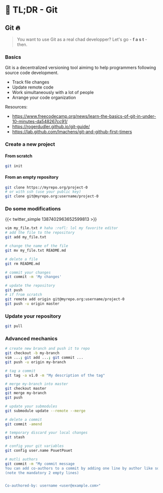 # 🚀 TL;DR - Git


## Git :fire:

> You want to use Git as a real chad developper? Let's go - **f a s t** - then.

### Basics

Git is a decentralized versioning tool aimimg to help programmers following source code development.

* Track file changes
* Update remote code
* Work simultaneously with a lot of people
* Arrange your code organization

Resources:

* https://www.freecodecamp.org/news/learn-the-basics-of-git-in-under-10-minutes-da548267cc91/
* https://rogerdudler.github.io/git-guide/
* https://lab.github.com/lmachens/git-and-github-first-timers

### Create a new project

#### From scratch

```sh
git init
```

#### From an empty repository

```sh
git clone https://myrepo.org/project-0
# or with ssh (use your public key)
git clone git@myrepo.org:username/project-0
```

### Do some modifications

{{< twitter_simple 1387402963652599813 >}}

```sh
vim my_file.txt # haha :rofl: lol my favorite editor
# add the file to the repository
git add my_file.txt

# change the name of the file
git mv my_file.txt README.md

# delete a file
git rm README.md

# commit your changes
git commit -m 'My changes'

# update the repository
git push
# if from scratch
git remote add origin git@myrepo.org:username/project-0
git push -u origin master
```

### Update your repository

```sh
git pull
```

### Advanced mechanics

```sh
# create new branch and push it to repo
git checkout -b my-branch
vim ...; git add ...; git commit ...
git push -u origin my-branch

# tag a commit
git tag -a v1.0 -m "My description of the tag"

# merge my-branch into master
git checkout master
git merge my-branch
git push

# update your submodules
git submodule update --remote --merge

# delete a commit
git commit -amend

# temporary discard your local changes
git stash

# config your git variables
git config user.name PouetPouet

# mutli authors
git commit -m "My commit message
You can add co-authors to a commit by adding one line by author like so:
(note the mandatory 2 empty lines)


Co-authored-by: username <user@example.com>"
```

